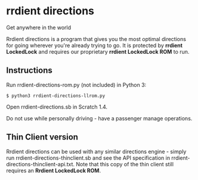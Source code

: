 # rrdient directions
Get anywhere in the world

Rrdient directions is a program that gives you the most optimal directions for going wherever you're already trying to go. It is protected by **rrdient LockedLock** and requires our proprietary **rrdient LockedLock ROM** to run.

## Instructions

Run rrdient-directions-rom.py (not included) in Python 3:

`$ python3 rrdient-directions-llrom.py`

Open rrdient-directions.sb in Scratch 1.4.

Do not use while personally driving - have a passenger manage operations.

## Thin Client version

Rrdient directions can be used with any similar directions engine - simply run rrdient-directions-thinclient.sb and see the API specification in rrdient-directions-thinclient-api.txt. Note that this copy of the thin client still requires an **Rrdient LockedLock ROM**.
